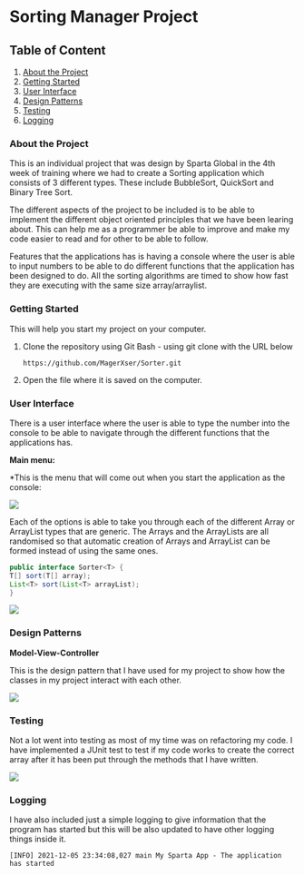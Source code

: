 # Sorting Manager Project

## Table of Content
1. [About the Project](#About-the-Project)
2. [Getting Started](#Getting-Started)
3. [User Interface](#User-Interface)
4. [Design Patterns](#Design-Patterns)
5. [Testing](#Testing)
6. [Logging](#Logging)

### About the Project 
This is an individual project that was design by Sparta Global in the 4th week of training where we had to create a Sorting application
which consists of 3 different types. These include BubbleSort, QuickSort and Binary Tree Sort.

The different aspects of the project to be included is to be able to implement the different object oriented principles that we have been learing
about. This can help me as a programmer be able to improve and make my code easier to read and for other to be able to follow. 

Features that the applications has is having a console where the user is able to input numbers to be able to do different functions that the 
application has been designed to do. All the sorting algorithms are timed to show how fast they are executing with the same size array/arraylist.

### Getting Started
This will help you start my project on your computer.

1. Clone the repository using Git Bash - using git clone with the URL below

    ```https://github.com/MagerXser/Sorter.git```
2. Open the file where it is saved on the computer.


### User Interface 
There is a user interface where the user is able to type the number into the console to be able to navigate through the different
functions that the applications has. 

**Main menu:**

*This is the menu that will come out when you start the application as the console:

![](C:\Users\MagerXser\IdeaProjects\Sorter\screenshots\console.png)

Each of the options is able to take you through each of the different Array or ArrayList types that are generic. The Arrays and the ArrayLists
are all randomised so that automatic creation of Arrays and ArrayList can be formed instead of using the same ones.

```Java
public interface Sorter<T> {
T[] sort(T[] array);
List<T> sort(List<T> arrayList);
}
```

![](C:\Users\MagerXser\IdeaProjects\Sorter\screenshots\bubblesort.png)

### Design Patterns

**Model-View-Controller**

This is the design pattern that I have used for my project to show how the classes in my project interact with each other.

![](C:\Users\MagerXser\IdeaProjects\Sorter\screenshots\mvc.png)

### Testing 

Not a lot went into testing as most of my time was on refactoring my code. I have implemented a JUnit test to test if my code works 
to create the correct array after it has been put through the methods that I have written. 

![](C:\Users\MagerXser\IdeaProjects\Sorter\screenshots\test.png)

### Logging
I have also included just a simple logging to give information that the program has started but this will be also updated to have other logging
things inside it.

```[INFO] 2021-12-05 23:34:08,027 main My Sparta App - The application has started```